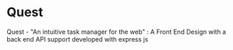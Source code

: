 # Quest
Quest - "An intuitive task manager for the web" : A Front End Design with a back end API support developed with express js 
